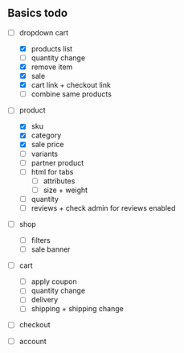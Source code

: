 ## Basics todo
 
- [ ] dropdown cart
    - [x] products list
    - [ ] quantity change
    - [x] remove item
    - [x] sale
    - [x] cart link + checkout link
    - [ ] combine same products

- [ ] product
    - [x] sku
    - [x] category
    - [x] sale price
    - [ ] variants
    - [ ] partner product
    - [ ] html for tabs
        - [ ] attributes
        - [ ] size + weight
    - [ ] quantity
    - [ ] reviews + check admin for reviews enabled

- [ ] shop
    - [ ] filters
    - [ ] sale banner
  
- [ ] cart
    - [ ] apply coupon
    - [ ] quantity change
    - [ ] delivery
    - [ ] shipping + shipping change

- [ ] checkout

- [ ] account
